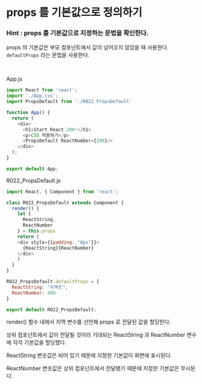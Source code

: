 # props 를 기본값으로 정의하기

### Hint : props 를 기본값으로 지정하는 문법을 확인한다.

props 의 기본값은 부모 컴포넌트에서 값이 넘어오지 않았을 때 사용한다. `defaultProps` 라는 문법을 사용한다.

<br>

App.js

```js
import React from 'react';
import './App.css';
import PropsDefault from './R022_PropsDefault'

function App() {
  return (
    <div>
      <h1>Start React 200!</h1>
      <p>CSS 적용하기</p>
      <PropsDefault ReactNumber={200}/>
    </div>
  );
}

export default App;
```

R022_PropsDefault.js

```js
import React, { Component } from 'react';

class R022_PropsDefault extends Component {
  render() {
    let {
      ReactString,
      ReactNumber
    } = this.props
    return (
    <div style={{padding: "0px"}}>
      {ReactString}{ReactNumber}
    </div>
    )
  }
}

R022_PropsDefault.defaultProps = {
  ReactString: "리액트",
  ReactNumber: 400
}

export default R022_PropsDefault;
```

render() 함수 내에서 지역 변수를 선언해 props 로 전달된 값을 할당한다.

상위 컴포넌트에서 값이 전달될 것이라 기대되는 ReactString 과 ReactNumber 변수에 각각 기본값을 할당했다.

ReactString 변숫값은 비어 있기 때문에 지정한 기본값이 화면에 표시된다.

ReactNumber 변숫값은 상위 컴포넌트에서 전달됐기 때문에 지정한 기본값은 무시된다.


